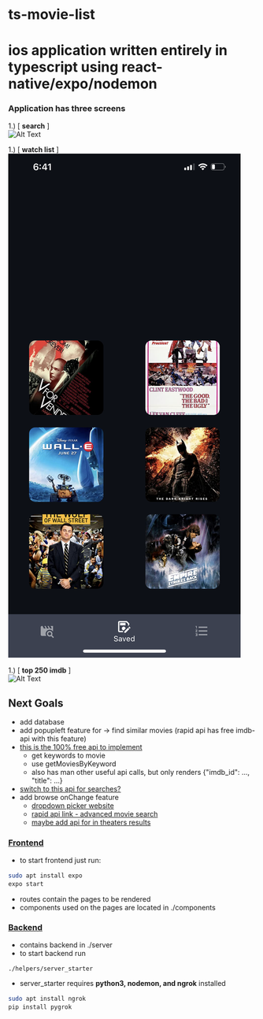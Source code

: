 # ts-movie-list

# ios application written entirely in typescript using react-native/expo/nodemon

### Application has three screens  

1.) [ __search__ ]  
![Alt Text](search_screen.gif)  

1.) [ __watch list__ ]  
![Screenshot](./watch_list_screen.PNG)  

1.) [ __top 250 imdb__ ]  
![Alt Text](imdb_screen.gif)  





## Next Goals
* add database
* add popupleft feature for -> find similar movies (rapid api has free imdb-api with this feature)
* [this is the 100% free api to implement](https://rapidapi.com/SAdrian/api/data-imdb1/)
    * get keywords to movie 
    * use getMoviesByKeyword
    * also has man other useful api calls, but only renders {"imdb_id": ..., "title": ...}  
* [switch to this api for searches?](https://rapidapi.com/hmerritt/api/imdb-internet-movie-database-unofficial/)
* add browse onChange feature 
    * [dropdown picker website](https://hossein-zare.github.io/react-native-dropdown-picker-website/docs/usage)
    * [rapid api link - advanced movie search](https://rapidapi.com/jakash1997/api/advanced-movie-search/)
    * [maybe add api for in theaters results](https://rapidapi.com/patriciaatrindade/api/movies115/)


### [Frontend](./frontend/)  
* to start frontend just run:
```bash
sudo apt install expo
expo start
```
* routes contain the pages to be rendered
* components used on the pages are located in ./components

### [Backend](./backend/server)  
* contains backend in ./server  
* to start backend run
```
./helpers/server_starter
```
* server_starter requires __python3, nodemon, and ngrok__ installed
```bash
sudo apt install ngrok
pip install pygrok
```


